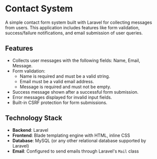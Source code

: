 
# Contact System

A simple contact form system built with Laravel for collecting messages from users. This application includes features like form validation, success/failure notifications, and email submission of user queries.

## Features

- Collects user messages with the following fields: Name, Email, Message.
- Form validation:
  - Name is required and must be a valid string.
  - Email must be a valid email address.
  - Message is required and must not be empty.
- Success message shown after a successful form submission.
- Error messages displayed for invalid input fields.
- Built-in CSRF protection for form submissions.

## Technology Stack

- **Backend**: Laravel
- **Frontend**: Blade templating engine with HTML, inline CSS
- **Database**: MySQL (or any other relational database supported by Laravel)
- **Email**: Configured to send emails through Laravel's `Mail` class
